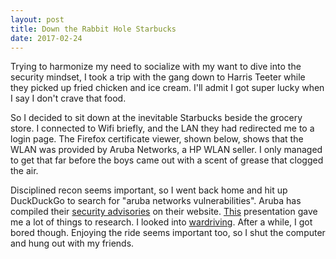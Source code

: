 ```yaml
---
layout: post
title: Down the Rabbit Hole Starbucks
date: 2017-02-24
---
```


Trying to harmonize my need to socialize with my want to dive into the security mindset, I took a trip with the gang down to Harris Teeter while they picked up fried chicken and ice cream. I'll admit I got super lucky when I say I don't crave that food.

So I decided to sit down at the inevitable Starbucks beside the grocery store. I connected to Wifi briefly, and the LAN they had redirected me to a login page. The Firefox certificate viewer, shown below, shows that the WLAN was provided by Aruba Networks, a HP WLAN seller. I only managed to get that far before the boys came out with a scent of grease that clogged the air.

Disciplined recon seems important, so I went back home and hit up DuckDuckGo to search for "aruba networks vulnerabilities". Aruba has compiled their [security advisories][aruba] on their website. [This][presentation] presentation gave me a lot of things to research. I looked into [wardriving][wardriving]. After a while, I got bored though. Enjoying the ride seems important too, so I shut the computer and hung out with my friends.

[aruba]:http://www.arubanetworks.com/support-services/security-bulletins/
[presentation]:http://www.willhackforsushi.com/presentations/Wireless_Threats_Practical_Exploits.pdf
[wardriving]:https://en.wikipedia.org/wiki/Wardriving

